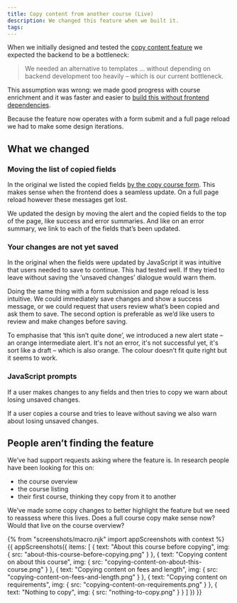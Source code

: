 ```yaml
---
title: Copy content from another course (Live)
description: We changed this feature when we built it.
tags:
---
```


When we initially designed and tested the [copy content feature](/publish-teacher-training/copy-content-from-another-course) we expected the backend to be a bottleneck:

> We needed an alternative to templates … without depending on backend development too heavily – which is our current bottleneck.

This assumption was wrong: we made good progress with course enrichment and it was faster and easier to [build this without frontend dependencies](https://github.com/DFE-Digital/manage-courses-ui/pull/143).

Because the feature now operates with a form submit and a full page reload we had to make some design iterations.

## What we changed

### Moving the list of copied fields

In the original we listed the copied fields [by the copy course form](/publish-teacher-training/copy-content-from-another-course#content-copied-from-another-course). This makes sense when the frontend does a seamless update. On a full page reload however these messages get lost.

We updated the design by moving the alert and the copied fields to the top of the page, like success and error summaries. And like on an error summary, we link to each of the fields that’s been updated.

### Your changes are not yet saved

In the original when the fields were updated by JavaScript it was intuitive that users needed to save to continue. This had tested well. If they tried to leave without saving the ‘unsaved changes’ dialogue would warn them.

Doing the same thing with a form submission and page reload is less intuitive. We could immediately save changes and show a success message, or we could request that users review what’s been copied and ask them to save. The second option is preferable as we’d like users to review and make changes before saving.

To emphasise that ‘this isn’t quite done’, we introduced a new alert state – an orange intermediate alert. It's not an error, it's not successful yet, it's sort like a draft – which is also orange. The colour doesn’t fit quite right but it seems to work.

### JavaScript prompts

If a user makes changes to any fields and then tries to copy we warn about losing unsaved changes.

If a user copies a course and tries to leave without saving we also warn about losing unsaved changes.

## People aren’t finding the feature

We’ve had support requests asking where the feature is. In research people have been looking for this on:

* the course overview
* the course listing
* their first course, thinking they copy from it to another

We’ve made some copy changes to better highlight the feature but we need to reassess where this lives. Does a full course copy make sense now? Would that live on the course overview?

{% from "screenshots/macro.njk" import appScreenshots with context %}
{{ appScreenshots({
  items: [
    {
      text: "About this course before copying",
      img: { src: "about-this-course-before-copying.png" }
    },
    {
      text: "Copying content on about this course",
      img: { src: "copying-content-on-about-this-course.png" }
    },
    {
      text: "Copying content on fees and length",
      img: { src: "copying-content-on-fees-and-length.png" }
    },
    {
      text: "Copying content on requirements",
      img: { src: "copying-content-on-requirements.png" }
    },
    {
      text: "Nothing to copy",
      img: { src: "nothing-to-copy.png" }
    }
  ]
}) }}

